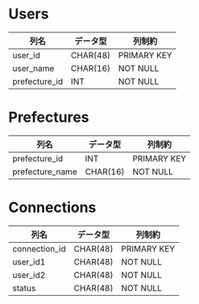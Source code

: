 # Users
列名|データ型|列制約
--|--|--
user_id | CHAR(48) | PRIMARY KEY
user_name | CHAR(16) | NOT NULL
prefecture_id | INT | NOT NULL

# Prefectures
列名|データ型|列制約
--|--|--
prefecture_id | INT | PRIMARY KEY
prefecture_name | CHAR(16) | NOT NULL

# Connections
列名|データ型|列制約
--|--|--
connection_id | CHAR(48) | PRIMARY KEY
user_id1 | CHAR(48) | NOT NULL
user_id2 | CHAR(48) | NOT NULL
status | CHAR(48) | NOT NULL
